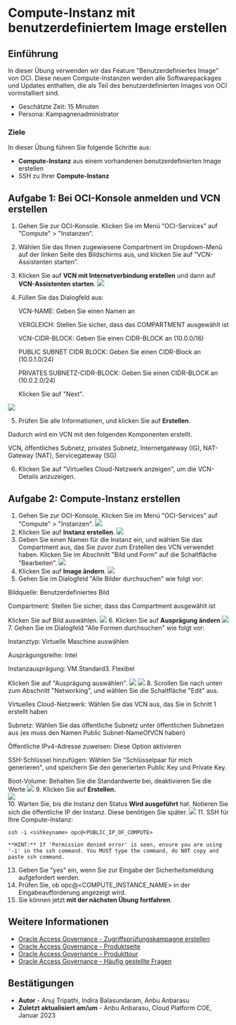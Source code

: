 # Compute-Instanz mit benutzerdefiniertem Image erstellen

## Einführung

In dieser Übung verwenden wir das Feature "Benutzerdefiniertes Image" von OCI. Diese neuen Compute-Instanzen werden alle Softwarepackages und Updates enthalten, die als Teil des benutzerdefinierten Images von OCI vorinstalliert sind.

*   Geschätzte Zeit: 15 Minuten
*   Persona: Kampagnenadministrator

### Ziele

In dieser Übung führen Sie folgende Schritte aus:

*   **Compute-Instanz** aus einem vorhandenen benutzerdefinierten Image erstellen
*   SSH zu Ihrer **Compute-Instanz**

## Aufgabe 1: Bei OCI-Konsole anmelden und VCN erstellen

1.  Gehen Sie zur OCI-Konsole. Klicken Sie im Menü "OCI-Services" auf "Compute" > "Instanzen".
    
2.  Wählen Sie das Ihnen zugewiesene Compartment im Dropdown-Menü auf der linken Seite des Bildschirms aus, und klicken Sie auf "VCN-Assistenten starten".
    
3.  Klicken Sie auf **VCN mit Internetverbindung erstellen** und dann auf **VCN-Assistenten starten**. ![](images/ag-logon.png)
    
4.  Füllen Sie das Dialogfeld aus:
    
    VCN-NAME: Geben Sie einen Namen an
    
    VERGLEICH: Stellen Sie sicher, dass das COMPARTMENT ausgewählt ist
    
    VCN-CIDR-BLOCK: Geben Sie einen CIDR-BLOCK an (10.0.0/16)
    
    PUBLIC SUBNET CIDR BLOCK: Geben Sie einen CIDR-Block an (10.0.1.0/24)
    
    PRIVATES SUBNETZ-CIDR-BLOCK: Geben Sie einen CIDR-BLOCK an (10.0.2.0/24)
    
    Klicken Sie auf "Next".
    

![](images/ag-homepage.png)

5.  Prüfen Sie alle Informationen, und klicken Sie auf **Erstellen**.

Dadurch wird ein VCN mit den folgenden Komponenten erstellt.

VCN, öffentliches Subnetz, privates Subnetz, Internetgateway (IG), NAT-Gateway (NAT), Servicegateway (SG)

6.  Klicken Sie auf "Virtuelles Cloud-Netzwerk anzeigen", um die VCN-Details anzuzeigen.

## Aufgabe 2: Compute-Instanz erstellen

1.  Gehen Sie zur OCI-Konsole. Klicken Sie im Menü "OCI-Services" auf "Compute" > "Instanzen". ![](images/create-campaign.png)
2.  Klicken Sie auf **Instanz erstellen**. ![](images/select-dimensions.png)
3.  Geben Sie einen Namen für die Instanz ein, und wählen Sie das Compartment aus, das Sie zuvor zum Erstellen des VCN verwendet haben. Klicken Sie im Abschnitt "Bild und Form" auf die Schaltfläche "Bearbeiten". ![](images/select-users.png)
4.  Klicken Sie auf **Image ändern**. ![](images/select-next.png)
5.  Gehen Sie im Dialogfeld "Alle Bilder durchsuchen" wie folgt vor:

Bildquelle: Benutzerdefiniertes Bild

Compartment: Stellen Sie sicher, dass das Compartment ausgewählt ist

Klicken Sie auf Bild auswählen. ![](images/select-applications.png) 6. Klicken Sie auf **Ausprägung ändern** ![](images/view-charts.png) 7. Gehen Sie im Dialogfeld "Alle Formen durchsuchen" wie folgt vor:

Instanztyp: Virtuelle Maschine auswählen

Ausprägungsreihe: Intel

Instanzausprägung: VM.Standard3. Flexibel

Klicken Sie auf "Ausprägung auswählen". ![](images/configure-workflow.png) ![](images/default-workflow.png) 8. Scrollen Sie nach unten zum Abschnitt "Networking", und wählen Sie die Schaltfläche "Edit" aus.

Virtuelles Cloud-Netzwerk: Wählen Sie das VCN aus, das Sie in Schritt 1 erstellt haben

Subnetz: Wählen Sie das öffentliche Subnetz unter öffentlichen Subnetzen aus (es muss den Namen Public Subnet-NameOfVCN haben)

Öffentliche IPv4-Adresse zuweisen: Diese Option aktivieren

SSH-Schlüssel hinzufügen: Wählen Sie "Schlüsselpaar für mich generieren", und speichern Sie den generierten Public Key und Private Key.

Boot-Volume: Behalten Sie die Standardwerte bei, deaktivieren Sie die Werte ![](images/name-campaign.png) 9. Klicken Sie auf **Erstellen.**  
![](images/summary.png)  
10\. Warten Sie, bis die Instanz den Status **Wird ausgeführt** hat. Notieren Sie sich die öffentliche IP der Instanz. Diese benötigen Sie später. ![](images/view-created-campaign.png) 11. SSH für Ihre Compute-Instanz:

    ssh -i <sshkeyname> opc@<PUBLIC_IP_OF_COMPUTE>
    
    **HINT:** If 'Permission denied error' is seen, ensure you are using '-i' in the ssh command. You MUST type the command, do NOT copy and paste ssh command.
    

13.  Geben Sie "yes" ein, wenn Sie zur Eingabe der Sicherheitsmeldung aufgefordert werden.
14.  Prüfen Sie, ob opc@<COMPUTE\_INSTANCE\_NAME> in der Eingabeaufforderung angezeigt wird.
15.  Sie können jetzt **mit der nächsten Übung fortfahren**.

## Weitere Informationen

*   [Oracle Access Governance - Zugriffsprüfungskampagne erstellen](https://docs.oracle.com/en/cloud/paas/access-governance/pdapg/index.html)
*   [Oracle Access Governance - Produktseite](https://www.oracle.com/security/cloud-security/access-governance/)
*   [Oracle Access Governance - Produkttour](https://www.oracle.com/webfolder/s/quicktours/paas/pt-sec-access-governance/index.html)
*   [Oracle Access Governance - Häufig gestellte Fragen](https://www.oracle.com/security/cloud-security/access-governance/faq/)

## Bestätigungen

*   **Autor** - Anuj Tripathi, Indira Balasundaram, Anbu Anbarasu
*   **Zuletzt aktualisiert am/um** - Anbu Anbarasu, Cloud Platform COE, Januar 2023